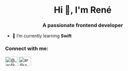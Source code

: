 <h1 align="center">Hi 👋, I'm René</h1>
<h3 align="center">A passionate frontend developer</h3>

- 🌱 I’m currently learning **Swift**

<h3 align="left">Connect with me:</h3>
<p align="left">
<a href="https://twitter.com/@_ar4ka" target="blank"><img align="center" src="https://raw.githubusercontent.com/rahuldkjain/github-profile-readme-generator/master/src/images/icons/Social/twitter.svg" alt="@_ar4ka" height="30" width="40" /></a>
<a href="https://instagram.com/ar4ka" target="blank"><img align="center" src="https://raw.githubusercontent.com/rahuldkjain/github-profile-readme-generator/master/src/images/icons/Social/instagram.svg" alt="ar4ka" height="30" width="40" /></a>
</p>

<!---
Ar4ka/Ar4ka is a ✨ special ✨ repository because its `README.md` (this file) appears on your GitHub profile.
You can click the Preview link to take a look at your changes.
--->
